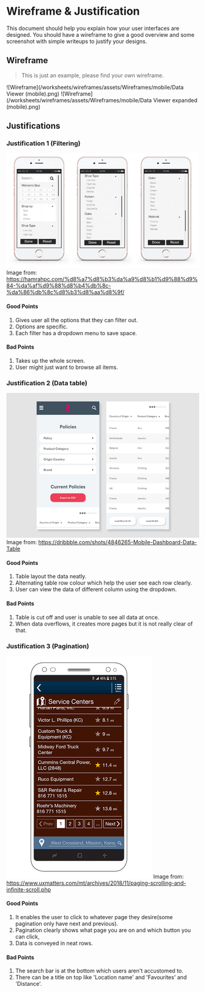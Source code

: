 # Wireframe & Justification

This document should help you explain how your user interfaces are designed. You should have a wireframe to give a good overview and some screenshot with simple writeups to justify your designs.

## Wireframe

> This is just an example, please find your own wireframe.

![Wireframe](/worksheets/wireframes/assets/Wireframes/mobile/Data Viewer (mobile).png) 
![Wireframe](/worksheets/wireframes/assets/Wireframes/mobile/Data Viewer expanded (mobile).png)

## Justifications

### Justification 1 (Filtering)

![Justification1](/worksheets/wireframes/assets/Justifications/BasicMobileData1.jpg)
Image from:
https://hamrahpc.com/%d8%a7%d8%b3%da%a9%d8%b1%d9%88%d9%84-%da%af%d9%88%d8%b4%db%8c-%da%86%db%8c%d8%b3%d8%aa%d8%9f/

#### Good Points

1. Gives user all the options that they can filter out.
2. Options are specific.
3. Each filter has a dropdown menu to save space.

#### Bad Points

1. Takes up the whole screen.
2. User might just want to browse all items.

### Justification 2 (Data table)

![Justification2](/worksheets/wireframes/assets/Justifications/BasicMobileData2.jpg)
Image from:
https://dribbble.com/shots/4846265-Mobile-Dashboard-Data-Table

#### Good Points

1. Table layout the data neatly.
2. Alternating table row colour which help the user see each row clearly.
3. User can view the data of different column using the dropdown.

#### Bad Points

1. Table is cut off and user is unable to see all data at once.
2. When data overflows, it creates more pages but it is not really clear of that.

### Justification 3 (Pagination)

![Justification3](/worksheets/wireframes/assets/Justifications/BasicMobileData3.png)
Image from:
https://www.uxmatters.com/mt/archives/2018/11/paging-scrolling-and-infinite-scroll.php

#### Good Points

1. It enables the user to click to whatever page they desire(some pagination only have next and previous).
2. Pagination clearly shows what page you are on and which button you can click,
3. Data is conveyed in neat rows.

#### Bad Points

1. The search bar is at the bottom which users aren't accustomed to.
2. There can be a title on top like 'Location name' and 'Favourites' and 'Distance'.